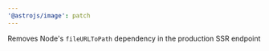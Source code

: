 ```yaml
---
'@astrojs/image': patch
---
```


Removes Node's `fileURLToPath` dependency in the production SSR endpoint
